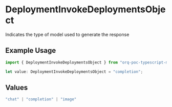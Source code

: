# DeploymentInvokeDeploymentsObject

Indicates the type of model used to generate the response

## Example Usage

```typescript
import { DeploymentInvokeDeploymentsObject } from "orq-poc-typescript-multi-env-version/models/operations";

let value: DeploymentInvokeDeploymentsObject = "completion";
```

## Values

```typescript
"chat" | "completion" | "image"
```